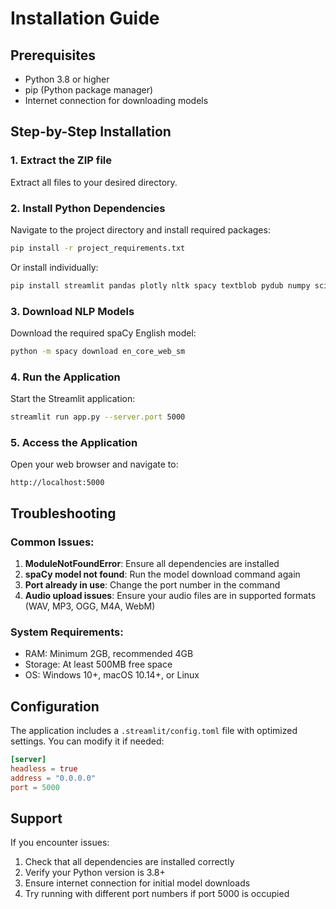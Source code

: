 # Installation Guide

## Prerequisites

- Python 3.8 or higher
- pip (Python package manager)
- Internet connection for downloading models

## Step-by-Step Installation

### 1. Extract the ZIP file
Extract all files to your desired directory.

### 2. Install Python Dependencies
Navigate to the project directory and install required packages:

```bash
pip install -r project_requirements.txt
```

Or install individually:
```bash
pip install streamlit pandas plotly nltk spacy textblob pydub numpy scipy streamlit-webrtc
```

### 3. Download NLP Models
Download the required spaCy English model:

```bash
python -m spacy download en_core_web_sm
```

### 4. Run the Application
Start the Streamlit application:

```bash
streamlit run app.py --server.port 5000
```

### 5. Access the Application
Open your web browser and navigate to:
```
http://localhost:5000
```

## Troubleshooting

### Common Issues:

1. **ModuleNotFoundError**: Ensure all dependencies are installed
2. **spaCy model not found**: Run the model download command again
3. **Port already in use**: Change the port number in the command
4. **Audio upload issues**: Ensure your audio files are in supported formats (WAV, MP3, OGG, M4A, WebM)

### System Requirements:
- RAM: Minimum 2GB, recommended 4GB
- Storage: At least 500MB free space
- OS: Windows 10+, macOS 10.14+, or Linux

## Configuration

The application includes a `.streamlit/config.toml` file with optimized settings. You can modify it if needed:

```toml
[server]
headless = true
address = "0.0.0.0"
port = 5000
```

## Support

If you encounter issues:
1. Check that all dependencies are installed correctly
2. Verify your Python version is 3.8+
3. Ensure internet connection for initial model downloads
4. Try running with different port numbers if port 5000 is occupied